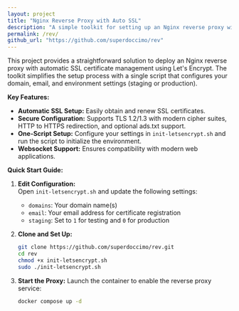 ```yaml
---
layout: project
title: "Nginx Reverse Proxy with Auto SSL"
description: "A simple toolkit for setting up an Nginx reverse proxy with automatic SSL certificate management, featuring one-script setup, secure configuration, and automatic certificate renewal."
permalink: /rev/
github_url: "https://github.com/superdoccimo/rev"
---
```


This project provides a straightforward solution to deploy an Nginx reverse proxy with automatic SSL certificate management using Let's Encrypt. The toolkit simplifies the setup process with a single script that configures your domain, email, and environment settings (staging or production).

**Key Features:**

- **Automatic SSL Setup:** Easily obtain and renew SSL certificates.
- **Secure Configuration:** Supports TLS 1.2/1.3 with modern cipher suites, HTTP to HTTPS redirection, and optional ads.txt support.
- **One-Script Setup:** Configure your settings in `init-letsencrypt.sh` and run the script to initialize the environment.
- **Websocket Support:** Ensures compatibility with modern web applications.

**Quick Start Guide:**

1. **Edit Configuration:**  
   Open `init-letsencrypt.sh` and update the following settings:
   - `domains`: Your domain name(s)
   - `email`: Your email address for certificate registration
   - `staging`: Set to `1` for testing and `0` for production

2. **Clone and Set Up:**
   ```bash
   git clone https://github.com/superdoccimo/rev.git
   cd rev
   chmod +x init-letsencrypt.sh
   sudo ./init-letsencrypt.sh
   ```

3. **Start the Proxy:**
   Launch the container to enable the reverse proxy service:
   ```bash
   docker compose up -d
   ```
